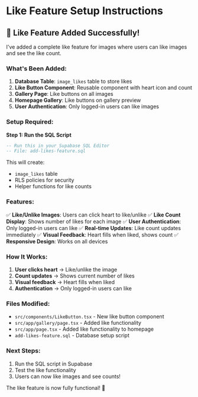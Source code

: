 # Like Feature Setup Instructions

## 🎉 Like Feature Added Successfully!

I've added a complete like feature for images where users can like images and see the like count.

### What's Been Added:

1. **Database Table**: `image_likes` table to store likes
2. **Like Button Component**: Reusable component with heart icon and count
3. **Gallery Page**: Like buttons on all images
4. **Homepage Gallery**: Like buttons on gallery preview
5. **User Authentication**: Only logged-in users can like images

### Setup Required:

**Step 1: Run the SQL Script**

```sql
-- Run this in your Supabase SQL Editor
-- File: add-likes-feature.sql
```

This will create:

- `image_likes` table
- RLS policies for security
- Helper functions for like counts

### Features:

✅ **Like/Unlike Images**: Users can click heart to like/unlike
✅ **Like Count Display**: Shows number of likes for each image
✅ **User Authentication**: Only logged-in users can like
✅ **Real-time Updates**: Like count updates immediately
✅ **Visual Feedback**: Heart fills when liked, shows count
✅ **Responsive Design**: Works on all devices

### How It Works:

1. **User clicks heart** → Like/unlike the image
2. **Count updates** → Shows current number of likes
3. **Visual feedback** → Heart fills when liked
4. **Authentication** → Only logged-in users can like

### Files Modified:

- `src/components/LikeButton.tsx` - New like button component
- `src/app/gallery/page.tsx` - Added like functionality
- `src/app/page.tsx` - Added like functionality to homepage
- `add-likes-feature.sql` - Database setup script

### Next Steps:

1. Run the SQL script in Supabase
2. Test the like functionality
3. Users can now like images and see counts!

The like feature is now fully functional! 🎉
